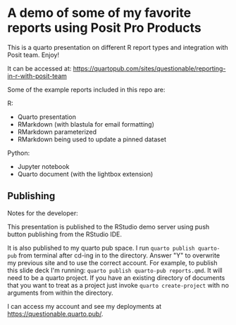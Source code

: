 # A demo of some of my favorite reports using Posit Pro Products

This is a quarto presentation on different R report types and integration with Posit team. Enjoy!

It can be accessed at: <https://quartopub.com/sites/questionable/reporting-in-r-with-posit-team>

Some of the example reports included in this repo are: 

R: 

- Quarto presentation 
- RMarkdown (with blastula for email formatting)
- RMarkdown parameterized 
- RMarkdown being used to update a pinned dataset

Python: 

- Jupyter notebook
- Quarto document (with the lightbox extension)


## Publishing 

Notes for the developer: 

This presentation is published to the RStudio demo server using push button publishing from the RStudio IDE. 

It is also published to my quarto pub space. I run `quarto publish quarto-pub` from terminal after cd-ing in to the directory. Answer "Y" to overwrite my previous site and to use the correct account. For example, to publish this slide deck I'm running: `quarto publish quarto-pub reports.qmd`. It will need to be a quarto project. If you have an existing directory of documents that you want to treat as a project just invoke `quarto create-project` with no arguments from within the directory. 

I can access my account and see my deployments at <https://questionable.quarto.pub/>. 

